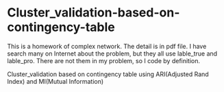 # Cluster_validation-based-on-contingency-table
This is a homework of complex network.
The detail is in pdf file.
I have search many on Internet about the problem, but they all use lable_true and lable_pro. There are not them in my problem, so I code by definition.

Cluster_validation based on contingency table using ARI(Adjusted Rand Index) and MI(Mutual Information)
